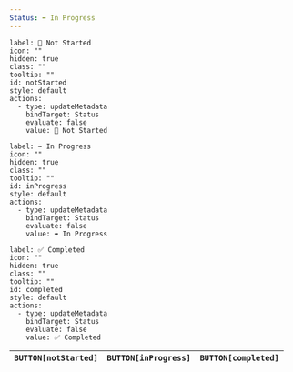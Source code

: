 ```yaml
---
Status: ➡️ In Progress
---
```

```meta-bind-button
label: 🛑 Not Started
icon: ""
hidden: true
class: ""
tooltip: ""
id: notStarted
style: default
actions:
  - type: updateMetadata
    bindTarget: Status
    evaluate: false
    value: 🛑 Not Started

```

```meta-bind-button
label: ➡️ In Progress
icon: ""
hidden: true
class: ""
tooltip: ""
id: inProgress
style: default
actions:
  - type: updateMetadata
    bindTarget: Status
    evaluate: false
    value: ➡️ In Progress

```

```meta-bind-button
label: ✅ Completed
icon: ""
hidden: true
class: ""
tooltip: ""
id: completed
style: default
actions:
  - type: updateMetadata
    bindTarget: Status
    evaluate: false
    value: ✅ Completed

```

| `BUTTON[notStarted]` | `BUTTON[inProgress]` | `BUTTON[completed]` |
| -------------------- | -------------------- | ------------------- |



